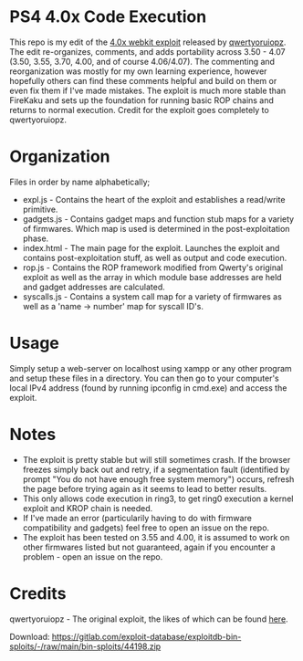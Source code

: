 PS4 4.0x Code Execution
==============
This repo is my edit of the [4.0x webkit exploit](http://rce.party/ps4/) released by [qwertyoruiopz](https://twitter.com/qwertyoruiopz). The edit re-organizes, comments, and adds portability across 3.50 - 4.07 (3.50, 3.55, 3.70, 4.00, and of course 4.06/4.07). The commenting and reorganization was mostly for my own learning experience, however hopefully others can find these comments helpful and build on them or even fix them if I've made mistakes. The exploit is much more stable than FireKaku and sets up the foundation for running basic ROP chains and returns to normal execution. Credit for the exploit goes completely to qwertyoruiopz.

Organization
==============
Files in order by name alphabetically;
* expl.js - Contains the heart of the exploit and establishes a read/write primitive.
* gadgets.js - Contains gadget maps and function stub maps for a variety of firmwares. Which map is used is determined in the post-exploitation phase.
* index.html - The main page for the exploit. Launches the exploit and contains post-exploitation stuff, as well as output and code execution.
* rop.js - Contains the ROP framework modified from Qwerty's original exploit as well as the array in which module base addresses are held and gadget addresses are calculated.
* syscalls.js - Contains a system call map for a variety of firmwares as well as a 'name -> number' map for syscall ID's.

Usage
==============
Simply setup a web-server on localhost using xampp or any other program and setup these files in a directory. You can then go to your computer's local IPv4 address (found by running ipconfig in cmd.exe) and access the exploit.

Notes
==============
* The exploit is pretty stable but will still sometimes crash. If the browser freezes simply back out and retry, if a segmentation fault (identified by prompt "You do not have enough free system memory") occurs, refresh the page before trying again as it seems to lead to better results.
* This only allows code execution in ring3, to get ring0 execution a kernel exploit and KROP chain is needed.
* If I've made an error (particularily having to do with firmware compatibility and gadgets) feel free to open an issue on the repo.
* The exploit has been tested on 3.55 and 4.00, it is assumed to work on other firmwares listed but not guaranteed, again if you encounter a problem - open an issue on the repo.

Credits
==============
qwertyoruiopz - The original exploit, the likes of which can be found [here](http://rce.party/ps4/).

Download: https://gitlab.com/exploit-database/exploitdb-bin-sploits/-/raw/main/bin-sploits/44198.zip